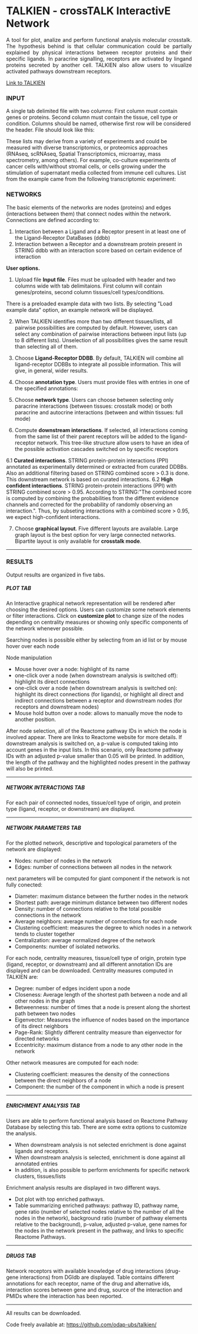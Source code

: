 # TALKIEN - crossTALK InteractivE Network

<p align="justify">
A tool for plot, analize and perform functional analysis molecular crosstalk. The hypothesis behind is that cellular communication could be partially explained by physical interactions between receptor proteins and their specific ligands. In paracrine signalling, receptors are activated by lingand proteins secreted by another cell. TALKIEN also allow users to visualize activated pathways downstream receptors.

[Link to TALKIEN](https://shiny.odap-ico.org/talkien/)

### INPUT

A single tab delimited file with two columns: First column must contain genes or proteins. Second column must contain the tissue, cell type or condition. Columns should be named, otherwise first row will be considered the header. File should look like this:

These lists may derive from a variety of experiments and could be measured with diverse transcriptomics, or proteomics approaches (RNAseq, scRNAseq, Spatial Transcriptomics, microarray, mass spectrometry, among others). For example, co-culture experiments of cancer cells with/without stromal cells, or cells growing under the stimulation of supernatant media collected from immune cell cultures. List from the example came from the following transcriptomic experiment:

### NETWORKS

The basic elements of the networks are nodes (proteins) and edges (interactions between them) that connect nodes within the network. Connections are defined according to:

  1. Interaction between a Ligand and a Receptor present in at least one of the Ligand-Receptor DataBases (ddbb)
  2. Interaction between a Receptor and a downstream protein present in STRING ddbb with an interaction score based on certain evidence of interaction

**User options.**

  1. Upload file **Input file**. Files must be uploaded with header and two columns wide with tab delimitaions. First column will contain genes/proteins, second column tissues/cell types/conditions.

There is a preloaded example data with two lists. By selecting "Load example data" option, an example network will be displayed.

  2. When TALKIEN identifies more than two different tissues/lists, all pairwise possibilities are computed by default. However, users can select any combination of pairwise interactions between input lists (up to 8 different lists). Unselection of all possibilities gives the same result than selecting all of them.


  3. Choose **Ligand-Receptor DDBB**. By default, TALKIEN will combine all ligand-receptor DDBBs to integrate all possible information. This will give, in general, wider results.

  4. Choose **annotation type**. Users must provide files with entries in one of the specified annotations:

  5. Choose **network type**. Users can choose between selecting only paracrine interactions (between tissues: crosstalk mode) or both paracrine and autocrine interactions (between and within tissues: full mode)

  6. Compute **downstream interactions**. If selected, all interactions coming from the same list of their parent receptors will be added to the ligand-receptor network. This tree-like structure allow users to have an idea of the possible activation cascades switched on by specific receptors

  6.1 **Curated interactions**. STRING protein-protein interactions (PPI) annotated as experimentally determined or extracted from curated DDBBs. Also an additional filtering based on STRING combined score > 0.3 is done. This downstream network is based on curated interactions.
  6.2 **High confident interactions**. STRING protein-protein interactions (PPI) with STRING combined score > 0.95. According to STRING:"The combined score is computed by combining the probabilities from the different evidence channels and corrected for the probability of randomly observing an interaction.". Thus, by subseting interactions with a combined score > 0.95, we expect high-confident interactions.

  7. Choose **graphical layout**. Five different layouts are available. Large graph layout is the best option for very large connected networks.  Bipartite layout is only available for **crosstalk mode**.

 ***
 

### RESULTS

Output results are organized in five tabs.

##### PLOT TAB
An Interactive graphical network representation will be rendered after choosing the desired options. Users can customize some network elements or filter interactions. Click on **customize plot** to change size of the nodes depending on centrality measures or showing only specific components of the network whenever possible.

Searching nodes is possible either by selecting from an id list or by mouse hover over each node

Node manipulation

 * Mouse hover over a node: highlight of its name
 * one-click over a node (when downstream analysis is switched off): highlight its direct connections
 * one-click over a node (when downstream analysis is switched on): highlight its direct connections (for ligands), or highlight all direct and indirect connections between a receptor and downstream nodes (for receptors and downstream nodes)
 * Mouse hold button over a node: allows to manually move the node to another position.

After node selection, all of the Reactome pathway IDs in which the node is involved appear. There are links to Reactome website for more details. If downstream analysis is switched on, a p-value is computed taking into account genes in the input lists. In this scenario, only Reactome pathway IDs with an adjusted p-value smaller than 0.05 will be printed. In addition, the length of the pathway and the highlighted nodes present in the pathway will also be printed.

***
  
##### NETWORK INTERACTIONS TAB
For each pair of connected nodes, tissue/cell type of origin, and protein type (ligand, receptor, or downstream) are displayed.

***
 
##### NETWORK PARAMETERS TAB
For the plotted network, descriptive and topological parameters of the network are displayed:

 * Nodes: number of nodes in the network
 * Edges: number of connections between all nodes in the network
 
 next parameters will be computed for giant component if the network is not fully conected:
 
 * Diameter: maximum distance between the further nodes in the network
 * Shortest path: average minimum distance between two different nodes
 * Density: number of connections relative to the total possible connections in the network
 * Average neighbors: average number of connections for each node
 * Clustering coefficient: measures the degree to which nodes in a network tends to cluster together
 * Centralization: average normalized degree of the network
 * Components: number of isolated networks.


For each node, centrality measures, tissue/cell type of origin, protein type (ligand, receptor, or downstream) and all different annotation IDs are displayed and can be downloaded. Centrality measures computed in TALKIEN are:

 * Degree: number of edges incident upon a node
 * Closeness: Average length of the shortest path between a node and all other nodes in the graph
 * Betweenness: number of times that a node is present along the shortest path between two nodes
 * Eigenvector: Measures the influence of nodes based on the importance of its direct neighbors
 * Page-Rank: Slightly different centrality measure than eigenvector for directed networks
 * Eccentricity: maximum distance from a node to any other node in the network

Other network measures are computed for each node:

 * Clustering coefficient: measures the density of the connections between the direct neighbors of a node
 * Component: the number of the component in which a node is present

***

##### ENRICHMENT ANALYSIS TAB
Users are able to perform functional analysis based on Reactome Pathway Database by selecting this tab. There are some extra options to customize the analysis.

 * When downstream analysis is not selected enrichment is done against ligands and receptors.
 * When downstream analysis is selected, enrichment is done against all annotated entries
 * In addition, is also possible to perform enrichments for specific network clusters, tissues/lists

Enrichment analysis results are displayed in two different ways.

 * Dot plot with top enriched pathways.
 * Table summarizing enriched pathways: pathway ID, pathway name, gene ratio (number of selected nodes relative to the number of all the nodes in the network), background ratio (number of pathway elements relative to the background), p-value, adjusted p-value, gene names for the nodes in the network present in the pathway, and links to specific Reactome Pathways.

***

##### DRUGS TAB
Network receptors with available knowledge of drug interactions (drug-gene interactions) from DGIdb are displayed. Table contains different annotations for each receptor, name of the drug and alternative ids, interaction scores between gene and drug, source of the interaction and PMIDs where the interaction has been reported.

***
All results can be downloaded.

Code freely available at:
https://github.com/odap-ubs/talkien/
</p>
